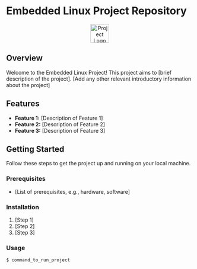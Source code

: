 # Embedded Linux Project Repository

<p align="center">
  <img src="https://www.freepnglogos.com/uploads/linux-png/linux-penguin-platform-server-system-icon-36.png" alt="Project Logo" width="50" height="50">
</p>

## Overview

Welcome to the Embedded Linux Project! This project aims to [brief description of the project]. [Add any other relevant introductory information about the project]

## Features

- **Feature 1:** [Description of Feature 1]
- **Feature 2:** [Description of Feature 2]
- **Feature 3:** [Description of Feature 3]

## Getting Started

Follow these steps to get the project up and running on your local machine.

### Prerequisites

- [List of prerequisites, e.g., hardware, software]

### Installation

1. [Step 1]
2. [Step 2]
3. [Step 3]

### Usage

```bash
$ command_to_run_project
